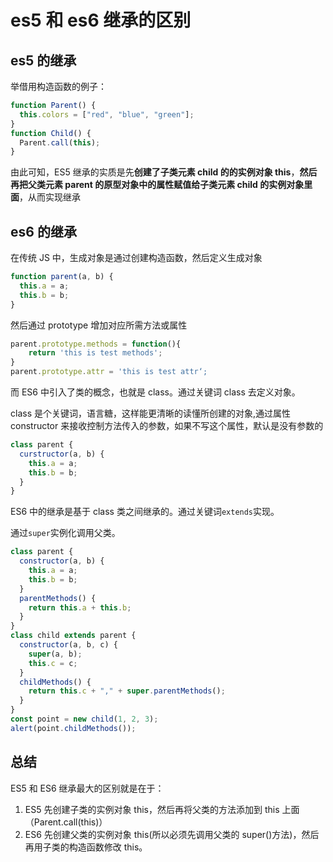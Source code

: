# es5 和 es6 继承的区别

## es5 的继承

举借用构造函数的例子：

```js
function Parent() {
  this.colors = ["red", "blue", "green"];
}
function Child() {
  Parent.call(this);
}
```

由此可知，ES5 继承的实质是先**创建了子类元素 child 的的实例对象 this**，**然后再把父类元素 parent 的原型对象中的属性赋值给子类元素 child 的实例对象里面**，从而实现继承

## es6 的继承

在传统 JS 中，生成对象是通过创建构造函数，然后定义生成对象

```js
function parent(a, b) {
  this.a = a;
  this.b = b;
}
```

然后通过 prototype 增加对应所需方法或属性

```js
parent.prototype.methods = function(){
    return 'this is test methods';
}
parent.prototype.attr = 'this is test attr‘;
```

而 ES6 中引入了类的概念，也就是 class。通过关键词 class 去定义对象。

class 是个关键词，语言糖，这样能更清晰的读懂所创建的对象,通过属性 constructor 来接收控制方法传入的参数，如果不写这个属性，默认是没有参数的

```js
class parent {
  curstructor(a, b) {
    this.a = a;
    this.b = b;
  }
}
```

ES6 中的继承是基于 class 类之间继承的。通过关键词`extends`实现。

通过`super`实例化调用父类。

```js
class parent {
  constructor(a, b) {
    this.a = a;
    this.b = b;
  }
  parentMethods() {
    return this.a + this.b;
  }
}
class child extends parent {
  constructor(a, b, c) {
    super(a, b);
    this.c = c;
  }
  childMethods() {
    return this.c + "," + super.parentMethods();
  }
}
const point = new child(1, 2, 3);
alert(point.childMethods());
```

## 总结

ES5 和 ES6 继承最大的区别就是在于：

1. ES5 先创建子类的实例对象 this，然后再将父类的方法添加到 this 上面（Parent.call(this)）
2. ES6 先创建父类的实例对象 this(所以必须先调用父类的 super()方法)，然后再用子类的构造函数修改 this。
